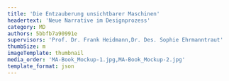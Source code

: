 ```yaml
---
title: 'Die Entzauberung unsichtbarer Maschinen'
headertext: 'Neue Narrative im Designprozess'
category: MD
authors: 5bbfb7a90991e
supervisors: 'Prof. Dr. Frank Heidmann,Dr. Des. Sophie Ehrmanntraut'
thumbSize: m
imageTemplate: thumbnail
media_order: 'MA-Book_Mockup-1.jpg,MA-Book_Mockup-2.jpg'
template_format: json
---
```


